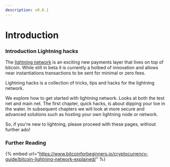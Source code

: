 ```yaml
---
description: v0.0.1
---
```


# Introduction

### Introduction Lightning hacks

The [lightning network](http://lightning.network) is an exciting new payments layer that lives on top of bitcoin.  While still in beta it is currently a hotbed of innovation and allows near instantiations transactions to be sent for minimal or zero fees.

Lightning hacks is a collection of tricks, tips and hacks for the lightning network.

We explore how to get started with lightning network.  Looks at both the test net and main net.  The first chapter, quick hacks, is about dipping your toe in the water.  In subsequent chapters we will look at more secure and advanced solutions such as hosting your own lightning node or network.

So, if you're new to lightning, please proceed with these pages, without further ado! 

### Further Reading

{% embed url="https://www.bitcoinforbeginners.io/cryptocurrency-guide/bitcoin-lightning-network-explained/" %}



